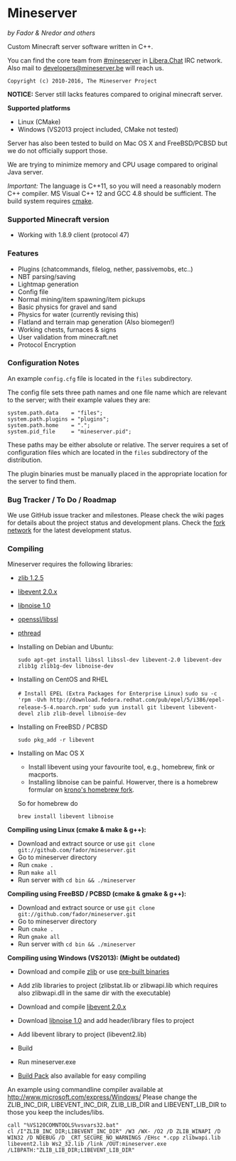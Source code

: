 # Mineserver
*by Fador & Nredor and others*

Custom Minecraft server software written in C++.

You can find the core team from [#mineserver](https://web.libera.chat/#mineserver) in [Libera.Chat](https://libera.chat/) IRC network. Also mail to developers@mineserver.be will reach us.

    Copyright (c) 2010-2016, The Mineserver Project

**NOTICE:** Server still lacks features compared to original minecraft server.


**Supported platforms**

 * Linux (CMake)
 * Windows (VS2013 project included, CMake not tested)
 
Server has also been tested to build on Mac OS X and FreeBSD/PCBSD but we do not officially support those.

We are trying to minimize memory and CPU usage compared to original Java server.

*Important:* The language is C++11, so you will need a reasonably modern
C++ compiler. MS Visual C++ 12 and GCC 4.8 should be sufficient. The build system requires [cmake](http://www.cmake.org/).


### Supported Minecraft version

 * Working with 1.8.9 client (protocol 47)

### Features

 * Plugins (chatcommands, filelog, nether, passivemobs, etc..)
 * NBT parsing/saving
 * Lightmap generation
 * Config file
 * Normal mining/item spawning/item pickups
 * Basic physics for gravel and sand
 * Physics for water (currently revising this)
 * Flatland and terrain map generation (Also biomegen!)
 * Working chests, furnaces & signs
 * User validation from minecraft.net
 * Protocol Encryption

### Configuration Notes

An example `config.cfg` file is located in the `files` subdirectory.

The config file sets three path names and one file name which are relevant to the server; with their example values they are:

    system.path.data    = "files";
    system.path.plugins = "plugins";
    system.path.home    = ".";
    system.pid_file     = "mineserver.pid";

These paths may be either absolute or relative. The server requires a set of configuration files which are located in the `files` subdirectory
of the distribution. 

The plugin binaries must be manually placed in the appropriate location for the server to find them.


### Bug Tracker / To Do / Roadmap

We use GitHub issue tracker and milestones.
Please check the wiki pages for details about the project status and development plans.
Check the [fork network](https://github.com/fador/mineserver/network) for the latest development status.

### Compiling

Mineserver requires the following libraries:

 * [zlib 1.2.5](http://www.zlib.org)
 * [libevent 2.0.x](http://libevent.org/)
 * [libnoise 1.0](http://libnoise.sourceforge.net/)
 * [openssl/libssl](http://www.openssl.org/)
 * [pthread](http://en.wikipedia.org/wiki/POSIX_Threads)

 * Installing on Debian and Ubuntu:

    `sudo apt-get install libssl libssl-dev libevent-2.0 libevent-dev zlib1g zlib1g-dev libnoise-dev`

 * Installing on CentOS and RHEL

    `# Install EPEL (Extra Packages for Enterprise Linux)`
    `sudo su -c 'rpm -Uvh http://download.fedora.redhat.com/pub/epel/5/i386/epel-release-5-4.noarch.rpm'`
    `sudo yum install git libevent libevent-devel zlib zlib-devel libnoise-dev`

 * Installing on FreeBSD / PCBSD

    `sudo pkg_add -r libevent`

 * Installing on Mac OS X
    * Install libevent using your favourite tool, e.g., homebrew, fink or macports.
    * Installing libnoise can be painful. Howerver, there is a homebrew formular
      on [krono's homebrew fork](http://github.com/krono/homebrew).

    So for homebrew do

    `brew install libevent libnoise`


**Compiling using Linux (cmake & make & g++):**

 * Download and extract source or use `git clone git://github.com/fador/mineserver.git`
 * Go to mineserver directory
 * Run `cmake .`
 * Run `make all`
 * Run server with `cd bin && ./mineserver`

**Compiling using FreeBSD / PCBSD (cmake & gmake & g++):**

 * Download and extract source or use `git clone git://github.com/fador/mineserver.git`
 * Go to mineserver directory
 * Run `cmake .`
 * Run `gmake all`
 * Run server with `cd bin && ./mineserver`

**Compiling using Windows (VS2013): (Might be outdated)**

 * Download and compile [zlib](http://www.zlib.org) or use [pre-built binaries](http://www.winimage.com/zLibDll/index.html)
 * Add zlib libraries to project (zlibstat.lib or zlibwapi.lib which requires also zlibwapi.dll in the same dir with the executable)
 * Download and compile [libevent 2.0.x](http://monkey.org/~provos/libevent/)
 * Download [libnoise 1.0](http://libnoise.sourceforge.net/) and add header/library files to project
 * Add libevent library to project (libevent2.lib)
 * Build
 * Run mineserver.exe
 
 * [Build Pack](http://mineserver.be/downloads/mineserver-VS2013_build_pack.zip) also available for easy compiling

 An example using commandline compiler available at http://www.microsoft.com/express/Windows/ Please change the ZLIB_INC_DIR, LIBEVENT_INC_DIR, ZLIB_LIB_DIR and LIBEVENT_LIB_DIR to those you keep the includes/libs.

    call "%VS120COMNTOOLS%vsvars32.bat"
    cl /I"ZLIB_INC_DIR;LIBEVENT_INC_DIR" /W3 /WX- /O2 /D ZLIB_WINAPI /D WIN32 /D NDEBUG /D _CRT_SECURE_NO_WARNINGS /EHsc *.cpp zlibwapi.lib libevent2.lib Ws2_32.lib /link /OUT:mineserver.exe /LIBPATH:"ZLIB_LIB_DIR;LIBEVENT_LIB_DIR"


